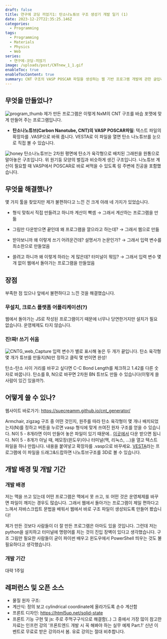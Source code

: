 ```yaml
---
draft: false
title: 연구에 코딩 끼얹기1: 탄소나노튜브 구조 생성기 개발 일기 (1)
date: 2023-12-27T22:35:25.146Z
categories:
  - Programming
tags:
  - Programming
  - Materials
  - Physics
  - Web
series:
  - 연구에-코딩-끼얹기
image: /uploads/post/CNTnew_1_1.gif
enableToc: true
enableTocContent: true
summary: CNT 구조의 VASP POSCAR 파일을 생성하는 웹 기반 프로그램 개발에 관한 글입니다. 복잡한 계산 과정을 자동화하고 설치 없이 간단한 입력만으로 구조를 생성할 수 있습니다.
---
```

## 무엇을 만들었나?
![program_thumb](/uploads/post/CNTnew_16_9.gif "program_thumb")
제가 만든 프로그램은 이렇게 NxM의 CNT 구조를 바습 포맷에 맞게 만들어 주는 프로그램입니다.

- **탄소나노튜브(Carbon Nanotube, CNT)의** **VASP POSCAR파일**:
텍스트 파일의 확장자를 .VASP으로 바꿔 줍니다. VESTA로 이 파일을 열면 탄소 나노튜브를 눈으로 직접 볼 수 있습니다.

![honey](/uploads/post/honey.png "honey")
탄소나노튜브는 2차원 평면에 탄소가 육각형으로 배치된 그래핀을 원통으로 말아놓은 구조입니다. 위 원기둥 모양의 벌집과 비슷하게 생긴 구조입니다.
나노튜브 계산이 필요할 때 VASP에서 POSCAR로 바로 써먹을 수 있도록 링 주변에 진공을 포함했습니다.


## 무엇을 해결했나?
몇 가지 툴을 찾았지만 제가 불편하다고 느낀 건 크게 아래 네 가지가 있었습니다.

- 형식 맞춰서 직접 만들려고 하니까 계산이 빡셈 → 그래서 계산하는 프로그램을 만듦

- 그림만 다운받으면 끝인데 왜 프로그램을 깔으라고 하는데? → 그래서 웹으로 만듦
- 받아보니까 왜 이렇게 쓰기 어려운건데? 설명서가 논문인가?  → 그래서 입력 변수를 최소한으로 만들었음
- 쓸려고 하니까 왜 이렇게 하라는 게 많은데? 터미널이 뭐임? → 그래서 입력 변수 몇개 없이 웹에서 돌아가는 프로그램을 만들었음


## 장점
부족한 점 있으나 앞에서 불편하다고 느낀 것을 해결했습니다.


### 무설치, 크로스 플랫폼 어플리케이션(?)
웹에서 돌아가는 JS로 작성된 프로그램이기 때문에 너무나 당연한거지만 설치가 필요 없습니다. 운영체제도 타지 않습니다.

### 진!짜! 쓰기 쉬움
![CNTG_web_Capture](/uploads/post/CNTwebCapture.jpg "CNTG_web_Capture")
입력 변수가 별로 표시해 놓은 두 개가 끝입니다. 탄소 육각형 몇 개가 튜브를 만들지(N)만 정하고 클릭 몇 번이면 완성!

탄소-탄소 사이 거리를 바꾸고 싶다면 C-C Bond Length를 체크하고 1.42를 다른 숫자로 바꿉니다. 탄소를 B, N으로 바꾸면 2차원 BN 튜브도 만들 수 있습니다(이렇게 쓸 사람이 있긴 있을까?).


## 어떻게 쓸 수 있나?
웹사이트 바로가기:
https://suecreamm.github.io/cnt_generator/


Armchair, zigzag 구조 중 어떤 것인지, 원주를 따라 탄소 육각형이 몇 개나 배치되었는지(N)를 정하고 버튼을 누르면 vasp 형식에 맞게 쓰여진 원자 구조를 얻을 수 있습니다.
N이 5 - 8개라면 이미 만들어 놓은 파일이 있기 때문에.. [이곳에서](https://github.com/suecreamm/materials/tree/main/02CNT) 다운 받으면 됩니다. N이 5 - 8개가 아닐 때, 메모장(윈도우)이나 터미널(맥, 리눅스, ...)을 열고 텍스트 파일을 하나 만듭니다. 내용을 붙여넣고 확장자를 .vasp으로 바꾸세요. [VESTA](https://jp-minerals.org/vesta/en/download.html)라는 프로그램에 이 파일을 드래그&드랍하면 나노튜브구조를 3D로 볼 수 있습니다. 

## 개발 배경 및 개발 기간
### 개발 배경
저는 맥을 쓰고 있는데 어떤 프로그램은 맥에서 못 쓰고, 또 어떤 것은 운영체제를 바꾸면 파일이 깨지는 경우도 많습니다. 그래서 웹에서 돌아가는 프로그램이 제일 편하다고 느껴서 자바스크립트 문법을 배워서 웹에서 바로 구조 파일이 생성되도록 만들어 봤습니다!

제가 만든 것보다 사람들이 더 잘 만든 프로그램은 아마도 있을 것입니다. 그런데 저는 python을 설치하고 터미널에 명령어를 치는 것이 진입 장벽이 있다고 생각했습니다. 구조 그림만 필요한 사람들이 굳이 파이썬 배우고 윈도우에서 PowerShell 띄우는 것도 불필요하다고 생각했습니다. 

### 개발 기간
대략 1주일


## 레퍼런스 및 오픈 소스
- 물질 원자 구조:
- 계산식: 정의 보고 cylindrical coordinate에 올라가도록 손수 계산함
- 프론트 디자인: https://html5up.net/solid-state
- 프론트 기능 구현 및 js: 주로 주먹구구식으로 해결함(..)
그 중에서 가장 많이 참고한 자료는 인프런 강의 '프론트엔드 개발 시 꼭 해봐야 하는 실무 예제 Part.1'
신년 이벤트로 무료로 받은 강의라서 봄. 유료 강의는 절대 비추합니다.
